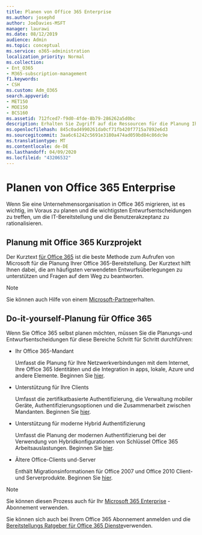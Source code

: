 ```yaml
---
title: Planen von Office 365 Enterprise
ms.author: josephd
author: JoeDavies-MSFT
manager: laurawi
ms.date: 08/12/2019
audience: Admin
ms.topic: conceptual
ms.service: o365-administration
localization_priority: Normal
ms.collection:
- Ent_O365
- M365-subscription-management
f1.keywords:
- CSH
ms.custom: Adm_O365
search.appverid:
- MET150
- MOE150
- BCS160
ms.assetid: 712fced7-f9d0-4fde-8b79-286262a5d0bc
description: Erhalten Sie Zugriff auf die Ressourcen für die Planung Ihrer Office 365 Enterprise-Bereitstellung.
ms.openlocfilehash: 845c0ad4990261da0cf71fb420f7715a7892e6d3
ms.sourcegitcommit: 3aa6c61242c5691e3180a474ad059bd84c86dc9e
ms.translationtype: MT
ms.contentlocale: de-DE
ms.lasthandoff: 04/09/2020
ms.locfileid: "43206532"
---
```

# <a name="plan-for-office-365-enterprise"></a>Planen von Office 365 Enterprise

Wenn Sie eine Unternehmensorganisation in Office 365 migrieren, ist es wichtig, im Voraus zu planen und die wichtigsten Entwurfsentscheidungen zu treffen, um die IT-Bereitstellung und die Benutzerakzeptanz zu rationalisieren. 

## <a name="planning-with-office-365-fasttrack"></a>Planung mit Office 365 Kurzprojekt

Der Kurztext [für Office 365](https://docs.microsoft.com/fasttrack/O365-fasttrack-benefit-for-office-365) ist die beste Methode zum Aufrufen von Microsoft für die Planung Ihrer Office 365-Bereitstellung. Der Kurztext hilft Ihnen dabei, die am häufigsten verwendeten Entwurfsüberlegungen zu unterstützen und Fragen auf dem Weg zu beantworten. 

>[!Note]
>Sie können auch Hilfe von einem [Microsoft-Partner](https://www.microsoft.com/solution-providers/home)erhalten.
>

## <a name="do-it-yourself-planning-for-office-365"></a>Do-it-yourself-Planung für Office 365

Wenn Sie Office 365 selbst planen möchten, müssen Sie die Planungs-und Entwurfsentscheidungen für diese Bereiche Schritt für Schritt durchführen:

- Ihr Office 365-Mandant

  Umfasst die Planung für Ihre Netzwerkverbindungen mit dem Internet, Ihre Office 365 Identitäten und die Integration in apps, lokale, Azure und andere Elemente. Beginnen Sie [hier](subscriptions-licenses-accounts-and-tenants-for-microsoft-cloud-offerings.md).

- Unterstützung für Ihre Clients

  Umfasst die zertifikatbasierte Authentifizierung, die Verwaltung mobiler Geräte, Authentifizierungsoptionen und die Zusammenarbeit zwischen Mandanten. Beginnen Sie [hier](office-365-client-support-certificate-based-authentication.md).

- Unterstützung für moderne Hybrid Authentifizierung

  Umfasst die Planung der modernen Authentifizierung bei der Verwendung von Hybridkonfigurationen von Schlüssel Office 365 Arbeitsauslastungen. Beginnen Sie [hier](hybrid-modern-auth-overview.md).

- Ältere Office-Clients und-Server

  Enthält Migrationsinformationen für Office 2007 und Office 2010 Client-und Serverprodukte. Beginnen Sie [hier](plan-upgrade-previous-versions-office.md).

>[!Note]
>Sie können diesen Prozess auch für Ihr [Microsoft 365 Enterprise](https://docs.microsoft.com/microsoft-365/enterprise/microsoft-365-overview) -Abonnement verwenden.
>

Sie können sich auch bei Ihrem Office 365 Abonnement anmelden und die [Bereitstellungs Ratgeber für Office 365 Dienste](deployment-advisors-for-office-365.md)verwenden.



<!--

This checklist will help your organization as you plan and prepare for a migration to Office 365. The phases and steps in the checklist are aligned with the guidance provided by the [Onboarding Center](https://go.microsoft.com/fwlink/?LinkId=517115). Feel free to adapt this checklist to your organization's needs.

Most organizations don't need to do anything to prepare for Office 365. It's an application on the web and people are able to use it as soon as they have an account. Other organizations have more locations, security practices, or other requirements that create the need for more planning. For enterprise-level organizations, follow the checklist items below to get started with Office 365.
  
If you want help getting Office 365 set up, [FastTrack](https://fasttrack.microsoft.com/office) is the easiest way to deploy Office 365, you can also sign in and use the [Deployment advisors for Office 365 services](deployment-advisors-for-office-365.md).
  
|**Choose one or more to get started:**||
|:-----|:-----|
| [System requirements for Office](https://products.office.com/office-system-requirements) |- Microsoft Office 365 ProPlus, Office 365, Office 365 ProPlus, and each Office application for Windows, Mac, iOS, and Android all have specific system requirements. Ensure your hardware and software meet the minimum system requirements.|
|**Most** customers connect their on-premises directory to Office 365. Get a head start on directory preparation by [installing and running IdFix on your network](https://www.microsoft.com/download/details.aspx?id=36832). <br> Use the [AAD Connect advisor](https://aka.ms/aadconnectpwsync) and the [Azure AD Premium set up guide](https://aka.ms/aadpguidance) to get customized set up guidance. <br> |- Automated checks against your directory to [validate people's accounts will properly synchronize](https://support.office.com/article/Prepare-to-provision-users-through-directory-synchronization-to-Office-365-01920974-9e6f-4331-a370-13aea4e82b3e). <br> - Recommends changes to directory objects and offers to automate the changes for you. <br> - [More details on using the IdFix tool](prepare-directory-attributes-for-synch-with-idfix.md). |
|**Read** our [network performance guidance](https://aka.ms/tune) and use our tools to ensure you have the connectivity and performance configuration necessary to provide people with the best experience.  <br> | - Ensure you can connect to Office 365, if you filter or scan outbound traffic, you'll want to understand what [managing Office 365 endpoints](https://support.office.com/article/Managing-Office-365-endpoints-99cab9d4-ef59-4207-9f2b-3728eb46bf9a) means for your organization.  <br>  - [Model and test your network capacity](https://support.office.com/article/Network-and-migration-planning-for-Office-365-f5ee6c33-bcd7-4b0b-b0f8-dc1d9fb8d132) or move to an [Azure ExpressRoute for Office 365](https://support.office.com/article/Azure-ExpressRoute-for-Office-365-6d2534a2-c19c-4a99-be5e-33a0cee5d3bd) circuit for a more predictable experience.   |
|**Use** our [planning checklist](https://support.office.com/article/Deployment-planning-checklist-for-Office-365-5fa4f6ef-35ad-4840-91c1-4834df3df5a0) as a starting place for building your own deployment plan.  <br> | - In-depth overview of possible areas you'll need to plan for with links to reference or how-to information to help you plan. |
|**Use** the [Exchange Server Large Item Script](https://gallery.technet.microsoft.com/Exchange-Server-Large-Item-b9546cc6) to find mail items that may be too large to migrate.  <br> | - Uses Exchange Web Services to impersonate, access, scan the mailbox for file sizes you specify, and dumps the results in a CSV file. Read the [detailed instructions on how to use the script](https://blogs.technet.com/b/mikehall/archive/2013/06/27/large-mail-item-script.aspx). |
|**Take** advantage of [Microsoft deployment experts](https://go.microsoft.com/fwlink/?LinkId=517115) who can help you from planning to helping everyone start using the new services and applications.  <br> Use the [Deployment wizards for Office 365 services](https://support.office.com/article/Deployment-wizards-for-Office-365-services-165f46e8-3533-4d76-be57-97f81ebd40f2) to get customized set up guidance.  <br> | - The Onboarding center works directly with customers and with partner organizations. Give them a call today. |
|**Use** the [templates and resources in the Office 365 success center](https://www.microsoft.com/fasttrack/resources) to share your deployment and onboarding plans with the people in your organization.  <br> | - Communication with everyone before, during, and after the transition to Office 365 is critical.  <br> - Use our templates, guides, and handouts to improve your communications. |
|**Read** the article [Office 365 Network Connectivity Principles](https://aka.ms/o365networkingprinciples) to understand the connectivity principles for securely managing Office 365 traffic and getting the best possible performance.  <br> | - This article will help you understand the most recent guidance for securely optimizing Office 365 network connectivity. |
   
Want more resources to help you integrate Office 365 with your broader cloud strategy? Here are the [Microsoft cloud IT architecture resources](https://docs.microsoft.com/office365/enterprise/microsoft-cloud-it-architecture-resources).
  
## Want to talk with support?

We're here to help, [contact support](https://support.office.com/article/32a17ca7-6fa0-4870-8a8d-e25ba4ccfd4b) for business products.


--> 